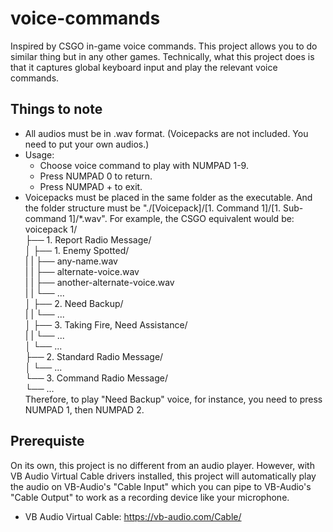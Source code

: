 # voice-commands
Inspired by CSGO in-game voice commands. This project allows you to do similar thing but in any other games. Technically, what this project does is that it captures global keyboard input and play the relevant voice commands.  

## Things to note
- All audios must be in .wav format. (Voicepacks are not included. You need to put your own audios.)  
- Usage:  
   + Choose voice command to play with NUMPAD 1-9.  
   + Press NUMPAD 0 to return.  
   + Press NUMPAD + to exit.  
- Voicepacks must be placed in the same folder as the executable. And the folder structure must be "./[Voicepack]/[1. Command 1]/[1. Sub-command 1]/\*.wav". For example, the CSGO equivalent would be:  
    voicepack 1/  
├── 1. Report Radio Message/  
│   ├── 1. Enemy Spotted/  
|   |   ├── any-name.wav  
|   |   ├── alternate-voice.wav  
|   |   ├── another-alternate-voice.wav  
|   |   └── ...  
│   ├── 2. Need Backup/  
|   |   └── ...  
│   ├── 3. Taking Fire, Need Assistance/  
|   |   └── ...  
│   └── ...  
├── 2. Standard Radio Message/  
│   └── ...  
└── 3. Command Radio Message/  
    └── ...  
Therefore, to play "Need Backup" voice, for instance, you need to press NUMPAD 1, then NUMPAD 2.  

## Prerequiste
On its own, this project is no different from an audio player. However, with VB Audio Virtual Cable drivers installed, this project will automatically play the audio on VB-Audio's "Cable Input" which you can pipe to VB-Audio's "Cable Output" to work as a recording device like your microphone.  
- VB Audio Virtual Cable: https://vb-audio.com/Cable/
